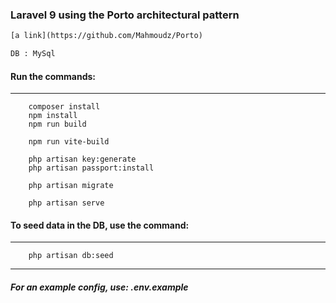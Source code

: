 ### Laravel 9 using the Porto architectural pattern

```html
[a link](https://github.com/Mahmoudz/Porto)
```

```html
DB : MySql
```

#### Run the commands:

---

```shell
    composer install
    npm install
    npm run build
    
    npm run vite-build
    
    php artisan key:generate
    php artisan passport:install
    
    php artisan migrate
    
    php artisan serve
```


#### To seed data in the DB, use the command:

---

```shell
    php artisan db:seed
```

---

##### For an example config, use: .env.example

